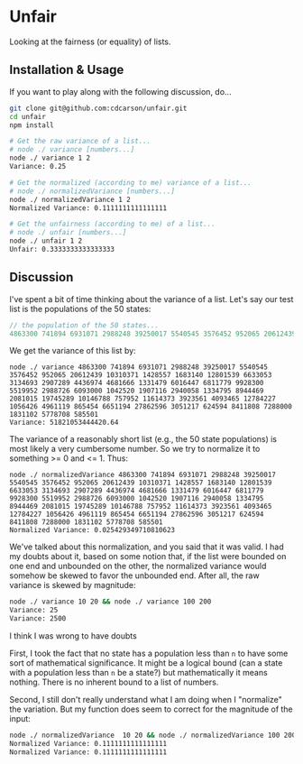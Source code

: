 # Unfair

Looking at the fairness (or equality) of lists.

## Installation &amp; Usage
If you want to play along with the following discussion, do...


```sh
git clone git@github.com:cdcarson/unfair.git
cd unfair
npm install

# Get the raw variance of a list...
# node ./ variance [numbers...]
node ./ variance 1 2
Variance: 0.25

# Get the normalized (according to me) variance of a list...
# node ./ normalizedVariance [numbers...]
node ./ normalizedVariance 1 2
Normalized Variance: 0.1111111111111111

# Get the unfairness (according to me) of a list...
# node ./ unfair [numbers...]
node ./ unfair 1 2
Unfair: 0.3333333333333333
```

## Discussion

I've spent a bit of time thinking about the variance of a list. Let's say our test list is the populations of the 50 states:

```js
// the population of the 50 states...
4863300 741894 6931071 2988248 39250017 5540545 3576452 952065 20612439 10310371 1428557 1683140 12801539 6633053 3134693 2907289 4436974 4681666 1331479 6016447 6811779 9928300 5519952 2988726 6093000 1042520 1907116 2940058 1334795 8944469 2081015 19745289 10146788 757952 11614373 3923561 4093465 12784227 1056426 4961119 865454 6651194 27862596 3051217 624594 8411808 7288000 1831102 5778708 585501
```
 We get the variance of this list by:

```
node ./ variance 4863300 741894 6931071 2988248 39250017 5540545 3576452 952065 20612439 10310371 1428557 1683140 12801539 6633053 3134693 2907289 4436974 4681666 1331479 6016447 6811779 9928300 5519952 2988726 6093000 1042520 1907116 2940058 1334795 8944469 2081015 19745289 10146788 757952 11614373 3923561 4093465 12784227 1056426 4961119 865454 6651194 27862596 3051217 624594 8411808 7288000 1831102 5778708 585501
Variance: 51821053444420.64
```
The variance of a reasonably short list (e.g., the 50 state populations) is most likely a very cumbersome number. So we try to normalize it to something >= 0 and <= 1. Thus:

```
node ./ normalizedVariance 4863300 741894 6931071 2988248 39250017 5540545 3576452 952065 20612439 10310371 1428557 1683140 12801539 6633053 3134693 2907289 4436974 4681666 1331479 6016447 6811779 9928300 5519952 2988726 6093000 1042520 1907116 2940058 1334795 8944469 2081015 19745289 10146788 757952 11614373 3923561 4093465 12784227 1056426 4961119 865454 6651194 27862596 3051217 624594 8411808 7288000 1831102 5778708 585501
Normalized Variance: 0.025429349710810623
```

We've talked about this normalization, and you said that it was valid. I had my doubts about it, based on some notion that, if the list were bounded on one end and unbounded on the other, the normalized variance would somehow be skewed to favor the unbounded end. After all, the raw variance is skewed by magnitude:

```sh
node ./ variance 10 20 && node ./ variance 100 200
Variance: 25
Variance: 2500
```

I think I was wrong to have doubts

First, I took the fact that no state has a population less than `n` to have some sort of mathematical significance. It might be a logical bound (can a state with a population less than `n` be a state?) but mathematically it means nothing. There is no inherent bound to a list of numbers.

Second, I still don't really understand what I am doing when I "normalize" the variation. But my function does seem to correct for the magnitude of the input:

```sh
node ./ normalizedVariance  10 20 && node ./ normalizedVariance 100 200
Normalized Variance: 0.1111111111111111
Normalized Variance: 0.1111111111111111
```
